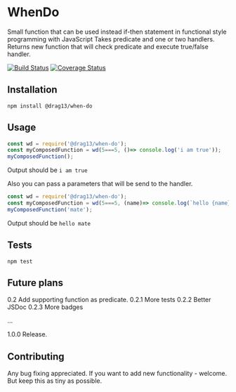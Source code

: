 # WhenDo

  Small function that can be used instead if-then statement in functional style programming with JavaScript
  Takes predicate and one or two handlers. Returns new function that will check predicate and execute true/false handler.

[![Build Status](https://travis-ci.org/Drag13/WhenDo.svg?branch=dev)](https://travis-ci.org/Drag13/WhenDo)
[![Coverage Status](https://coveralls.io/repos/github/Drag13/WhenDo/badge.svg?branch=coverage)](https://coveralls.io/github/Drag13/WhenDo?branch=coverage)

## Installation

  `npm install @drag13/when-do`

## Usage

``` javascript
const wd = require('@drag13/when-do');
const myComposedFunction = wd(5===5, ()=> console.log('i am true'));
myComposedFunction();
```

Output should be `i am true`

Also you can pass a parameters that will be send to the handler.

``` javascript
const wd = require('@drag13/when-do');
const myComposedFunction = wd(5===5, (name)=> console.log(`hello {name}`));
myComposedFunction('mate');
```

Output should be `hello mate`

## Tests

  `npm test`

## Future plans

0.2 Add supporting function as predicate.
0.2.1 More tests
0.2.2 Better JSDoc
0.2.3 More badges

...

1.0.0 Release.

## Contributing

Any bug fixing appreciated.
If you want to add new functionality - welcome. But keep this as tiny as possible.
